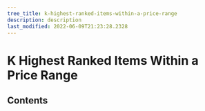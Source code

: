 ```yaml
---
tree_title: k-highest-ranked-items-within-a-price-range
description: description
last_modified: 2022-06-09T21:23:28.2328
---
```


# K Highest Ranked Items Within a Price Range

## Contents
